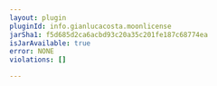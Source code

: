 ```yaml
---
layout: plugin
pluginId: info.gianlucacosta.moonlicense
jarSha1: f5d685d2ca6acbd93c20a35c201fe187c68774ea
isJarAvailable: true
error: NONE
violations: []

---
```

